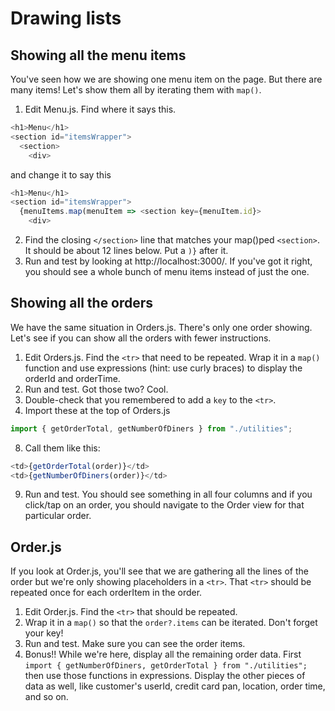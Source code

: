 # Drawing lists
<!-- Time: 20 minutes -->

## Showing all the menu items
You've seen how we are showing one menu item on the page. But there are many items! Let's show them all by iterating them with `map()`.

1. Edit Menu.js. Find where it says this.
```JavaScript
<h1>Menu</h1>
<section id="itemsWrapper">
  <section>
    <div>
```
and change it to say this
```JavaScript
<h1>Menu</h1>
<section id="itemsWrapper">
  {menuItems.map(menuItem => <section key={menuItem.id}>
    <div>
```

2. Find the closing `</section>` line that matches your map()ped `<section>`. It should be about 12 lines below. Put a `)}` after it.
3.  Run and test by looking at http://localhost:3000/. If you've got it right, you should see a whole bunch of menu items instead of just the one.

## Showing all the orders
We have the same situation in Orders.js. There's only one order showing. Let's see if you can show all the orders with fewer instructions.

1.  Edit Orders.js. Find the `<tr>` that need to be repeated. Wrap it in a `map()` function and use expressions (hint: use curly braces) to display the orderId and orderTime.
2.  Run and test. Got those two? Cool. 
3.  Double-check that you remembered to add a `key` to the `<tr>`.
4.  Import these at the top of Orders.js
```JavaScript
import { getOrderTotal, getNumberOfDiners } from "./utilities";
```
8.  Call them like this:
```JavaScript
<td>{getOrderTotal(order)}</td>
<td>{getNumberOfDiners(order)}</td>
```
9.  Run and test. You should see something in all four columns and if you click/tap on an order, you should navigate to the Order view for that particular order.

## Order.js
If you look at Order.js, you'll see that we are gathering all the lines of the order but we're only showing placeholders in a `<tr>`. That `<tr>` should be repeated once for each orderItem in the order.

1.  Edit Order.js. Find the `<tr>` that should be repeated.
2.  Wrap it in a `map()` so that the `order?.items` can be iterated. Don't forget your key!
3.  Run and test. Make sure you can see the order items.
4.  Bonus!! While we're here, display all the remaining order data. First `import { getNumberOfDiners, getOrderTotal } from "./utilities";` then use those functions in expressions. Display the other pieces of data as well, like customer's userId, credit card pan, location, order time, and so on.


